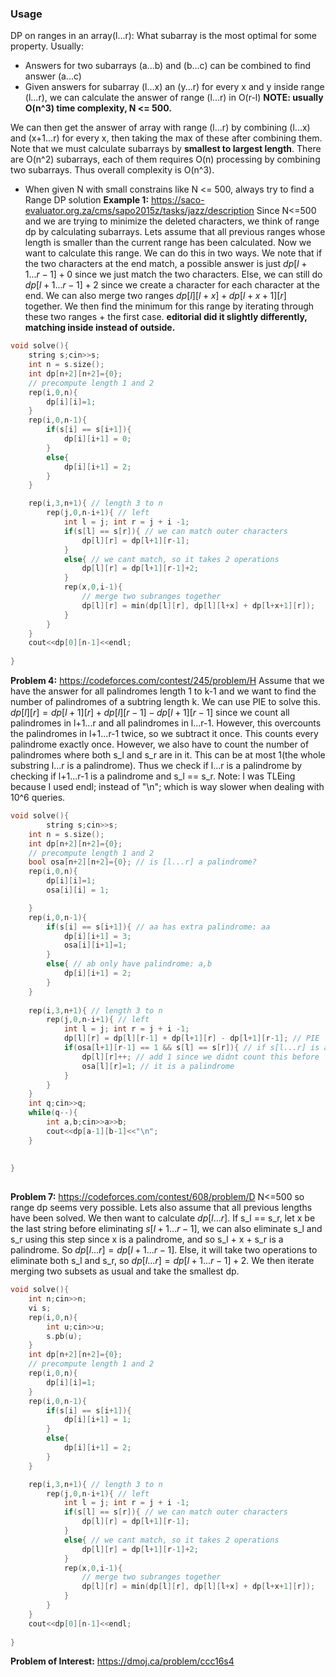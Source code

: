 ### Usage
DP on ranges in an array(l...r): What subarray is the most optimal for some property. Usually:
- Answers for two subarrays (a...b) and (b...c) can be combined to find answer (a...c)
- Given answers for subarray (l...x) an (y...r) for every x and y inside range (l...r), we can calculate the answer of range (l...r) in O(r-l)
**NOTE: usually O(n^3) time complexity, N <= 500.**

We can then get the answer of array with range (l...r) by combining (l...x) and (x+1...r) for every x, then taking the max of these after combining them.
Note that we must calculate subarrays by **smallest to largest length**. There are O(n^2) subarrays, each of them requires O(n) processing by combining two subarrays. Thus overall complexity is O(n^3).
- When given N with small constrains like N <= 500, always try to find a Range DP solution
**Example 1:** https://saco-evaluator.org.za/cms/sapo2015z/tasks/jazz/description
Since N<=500 and we are trying to minimize the deleted characters, we think of range dp by calculating subarrays. Lets assume that all previous ranges whose length is smaller than the current range has been calculated. Now we want to calculate this range. We can do this in two ways. We note that if the two characters at the end match, a possible answer is just $dp[l+1...r-1] + 0$ since we just match the two characters. Else, we can still do $dp[l+1...r-1] + 2$ since we create a character for each character at the end.
We can also merge two ranges $dp[l][l+x] + dp[l+x+1][r]$ together. We then find the minimum for this range by iterating through these two ranges + the first case.
**editorial did it slightly differently, matching inside instead of outside.**
```cpp
void solve(){
    string s;cin>>s;
    int n = s.size();
    int dp[n+2][n+2]={0};
    // precompute length 1 and 2
    rep(i,0,n){
        dp[i][i]=1;
    }
    rep(i,0,n-1){
        if(s[i] == s[i+1]){
            dp[i][i+1] = 0;
        }
        else{
            dp[i][i+1] = 2;
        }
    }

    rep(i,3,n+1){ // length 3 to n
        rep(j,0,n-i+1){ // left
            int l = j; int r = j + i -1;
            if(s[l] == s[r]){ // we can match outer characters
                dp[l][r] = dp[l+1][r-1];
            }
            else{ // we cant match, so it takes 2 operations
                dp[l][r] = dp[l+1][r-1]+2;
            }
            rep(x,0,i-1){
                // merge two subranges together
                dp[l][r] = min(dp[l][r], dp[l][l+x] + dp[l+x+1][r]);
            }
        }
    }
    cout<<dp[0][n-1]<<endl;
    
}
```

**Problem 4:** https://codeforces.com/contest/245/problem/H
Assume that we have the answer for all palindromes length 1 to k-1 and we want to find the number of palindromes of a subtring length k. We can use PIE to solve this. $dp[l][r] = dp[l+1][r] + dp[l][r-1] - dp[l+1][r-1]$ since we count all palindromes in l+1...r and all palindromes in l...r-1. However, this overcounts the palindromes in l+1...r-1 twice, so we subtract it once. This counts every palindrome exactly once.
However, we also have to count the number of palindromes where both s_l and s_r are in it. This can be at most 1(the whole substring l...r is a palindrome). Thus we check if l...r is a palindrome by checking if l+1...r-1 is a palindrome and s_l == s_r.
Note: I was TLEing because I used endl; instead of "\n"; which is way slower when dealing with 10^6 queries.
```cpp
void solve(){
        string s;cin>>s;
    int n = s.size();
    int dp[n+2][n+2]={0};
    // precompute length 1 and 2
    bool osa[n+2][n+2]={0}; // is [l...r] a palindrome?
    rep(i,0,n){
        dp[i][i]=1;
        osa[i][i] = 1;

    }
    rep(i,0,n-1){
        if(s[i] == s[i+1]){ // aa has extra palindrome: aa
            dp[i][i+1] = 3;
            osa[i][i+1]=1;
        }
        else{ // ab only have palindrome: a,b
            dp[i][i+1] = 2;
        }
    }
    
    rep(i,3,n+1){ // length 3 to n
        rep(j,0,n-i+1){ // left
            int l = j; int r = j + i -1; 
            dp[l][r] = dp[l][r-1] + dp[l+1][r] - dp[l+1][r-1]; // PIE
            if(osa[l+1][r-1] == 1 && s[l] == s[r]){ // if s[l...r] is a palindrome
                dp[l][r]++; // add 1 since we didnt count this before
                osa[l][r]=1; // it is a palindrome
            }
        }
    }
    int q;cin>>q;
    while(q--){
        int a,b;cin>>a>>b;
        cout<<dp[a-1][b-1]<<"\n";
    }
    
    
}
    
```

**Problem 7:** https://codeforces.com/contest/608/problem/D
N<=500 so range dp seems very possible. Lets also assume that all previous lengths have been solved. We then want to calculate $dp[l...r].$ If s_l == s_r, let x be the last string before eliminating $s[l+1...r-1]$, we can also eliminate s_l and s_r using this step since x is a palindrome, and so s_l + x + s_r is a palindrome. So $dp[l...r] = dp[l+1...r-1].$ Else, it will take two operations to eliminate both s_l and s_r, so $dp[l...r] = dp[l+1...r-1]+2.$ We then iterate merging two subsets as usual and take the smallest dp.
```cpp
void solve(){
    int n;cin>>n;
    vi s;
    rep(i,0,n){
        int u;cin>>u;
        s.pb(u);
    }
    int dp[n+2][n+2]={0};
    // precompute length 1 and 2
    rep(i,0,n){
        dp[i][i]=1;
    }
    rep(i,0,n-1){
        if(s[i] == s[i+1]){
            dp[i][i+1] = 1;
        }
        else{
            dp[i][i+1] = 2;
        }
    }

    rep(i,3,n+1){ // length 3 to n
        rep(j,0,n-i+1){ // left
            int l = j; int r = j + i -1;
            if(s[l] == s[r]){ // we can match outer characters
                dp[l][r] = dp[l+1][r-1];
            }
            else{ // we cant match, so it takes 2 operations
                dp[l][r] = dp[l+1][r-1]+2;
            }
            rep(x,0,i-1){
                // merge two subranges together
                dp[l][r] = min(dp[l][r], dp[l][l+x] + dp[l+x+1][r]);
            }
        }
    }
    cout<<dp[0][n-1]<<endl;
    
}
```
**Problem of Interest:** https://dmoj.ca/problem/ccc16s4
